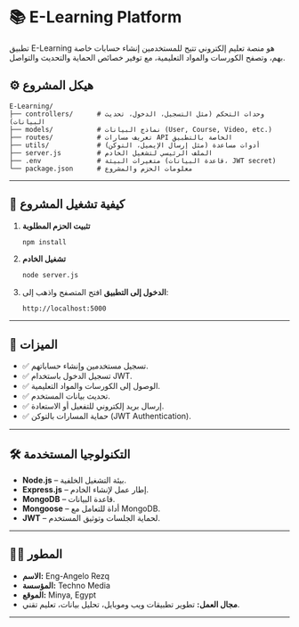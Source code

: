 # 📚 E-Learning Platform

تطبيق E-Learning هو منصة تعليم إلكتروني تتيح للمستخدمين إنشاء حسابات خاصة بهم، وتصفح الكورسات والمواد التعليمية، مع توفير خصائص الحماية والتحديث والتواصل.

## ⚙️ هيكل المشروع

```
E-Learning/
├── controllers/      # وحدات التحكم (مثل التسجيل، الدخول، تحديث البيانات)
├── models/           # نماذج البيانات (User, Course, Video, etc.)
├── routes/           # تعريف مسارات API الخاصة بالتطبيق
├── utils/            # أدوات مساعدة (مثل إرسال الإيميل، التوكن)
├── server.js         # الملف الرئيسي لتشغيل الخادم
├── .env              # متغيرات البيئة (قاعدة البيانات، JWT secret)
└── package.json      # معلومات الحزم والمشروع
```

---

## 🚀 كيفية تشغيل المشروع

1. **تثبيت الحزم المطلوبة**

   ```bash
   npm install
   ```

2. **تشغيل الخادم**

   ```bash
   node server.js
   ```

3. **الدخول إلى التطبيق**
   افتح المتصفح واذهب إلى:

   ```
   http://localhost:5000
   ```

---

## 🧩 الميزات

* ✅ تسجيل مستخدمين وإنشاء حساباتهم.
* ✅ تسجيل الدخول باستخدام JWT.
* ✅ الوصول إلى الكورسات والمواد التعليمية.
* ✅ تحديث بيانات المستخدم.
* ✅ إرسال بريد إلكتروني للتفعيل أو الاستعادة.
* ✅ حماية المسارات بالتوكن (JWT Authentication).

---

## 🛠️ التكنولوجيا المستخدمة

* **Node.js** – بيئة التشغيل الخلفية.
* **Express.js** – إطار عمل لإنشاء الخادم.
* **MongoDB** – قاعدة البيانات.
* **Mongoose** – أداة للتعامل مع MongoDB.
* **JWT** – لحماية الجلسات وتوثيق المستخدم.

---

## 👨‍💻 المطور

* **الاسم:**   Eng-Angelo Rezq
* **المؤسسة:** Techno Media
* **الموقع:** Minya, Egypt
* **مجال العمل:** تطوير تطبيقات ويب وموبايل، تحليل بيانات، تعليم تقني.

---



